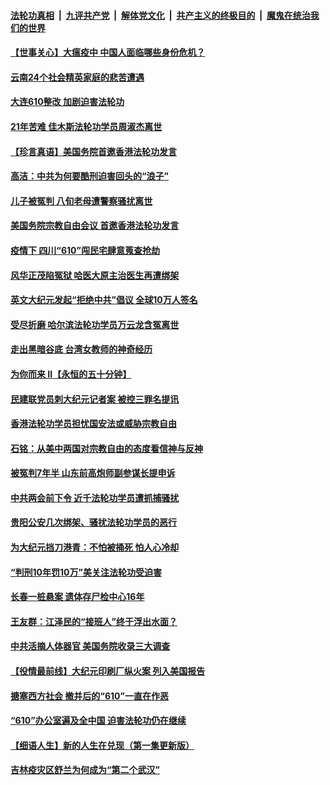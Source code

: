

####  [法轮功真相](../../../../basic/blob/master/README.md?t=06200230) &nbsp;|&nbsp; [九评共产党](../../../../9ping.md/blob/master/README.md?t=06200230) &nbsp;|&nbsp; [解体党文化](../../../../jtdwh.md/blob/master/README.md?t=06200230)  &nbsp;|&nbsp; [共产主义的终极目的](../../../../gczydzjmd.md/blob/master/README.md?t=06200230) &nbsp;|&nbsp; [魔鬼在统治我们的世界](../../../../mgztzwmdsj.md/blob/master/README.md?t=06200230) 

#### [【世事关心】大瘟疫中 中国人面临哪些身份危机？](../pages/prog424/a102874644.md?t=06200230) 

#### [云南24个社会精英家庭的悲苦遭遇](../pages/prog424/a102874714.md?t=06200230) 

#### [大连610整改 加剧迫害法轮功](../pages/prog424/a102874147.md?t=06200230) 

#### [21年苦难 佳木斯法轮功学员周淑杰离世](../pages/prog424/a102873864.md?t=06200230) 

#### [【珍言真语】美国务院首邀香港法轮功发言](../pages/prog424/a102872871.md?t=06200230) 

#### [高洁：中共为何要酷刑迫害回头的“浪子”](../pages/prog424/a102872551.md?t=06200230) 

#### [儿子被冤判 八旬老母遭警察骚扰离世](../pages/prog424/a102872174.md?t=06200230) 

#### [美国务院宗教自由会议 首邀香港法轮功发言](../pages/prog424/a102872317.md?t=06200230) 

#### [疫情下 四川“610”闯民宅肆意蒐查抢劫](../pages/prog424/a102872137.md?t=06200230) 

#### [风华正茂陷冤狱 哈医大原主治医生再遭绑架](../pages/prog424/a102872059.md?t=06200230) 

#### [英文大纪元发起“拒绝中共”倡议 全球10万人签名](../pages/prog424/a102871657.md?t=06200230) 

#### [受尽折磨 哈尔滨法轮功学员万云龙含冤离世](../pages/prog424/a102871320.md?t=06200230) 

#### [走出黑暗谷底 台湾女教师的神奇经历](../pages/prog424/a102871310.md?t=06200230) 

#### [为你而来 II【永恒的五十分钟】](../pages/prog424/a102865179.md?t=06200230) 

#### [民建联党员刺大纪元记者案 被控三罪名提讯](../pages/prog424/a102871169.md?t=06200230) 

#### [香港法轮功学员担忧国安法或威胁宗教自由](../pages/prog424/a102871017.md?t=06200230) 

#### [石铭：从美中两国对宗教自由的态度看信神与反神](../pages/prog424/a102870822.md?t=06200230) 

#### [被冤判7年半 山东前高炮师副参谋长提申诉](../pages/prog424/a102870742.md?t=06200230) 

#### [中共两会前下令 近千法轮功学员遭抓捕骚扰](../pages/prog424/a102870712.md?t=06200230) 

#### [贵阳公安几次绑架、骚扰法轮功学员的恶行](../pages/prog424/a102869179.md?t=06200230) 

#### [为大纪元挡刀港青：不怕被捅死 怕人心冷却](../pages/prog424/a102870231.md?t=06200230) 

#### [“判刑10年罚10万”美关注法轮功受迫害](../pages/prog424/a102870102.md?t=06200230) 

#### [长春一桩悬案 遗体存尸检中心16年](../pages/prog424/a102869995.md?t=06200230) 

#### [王友群：江泽民的“接班人”终于浮出水面？](../pages/prog424/a102870047.md?t=06200230) 

#### [中共活摘人体器官 美国务院收录三大调查](../pages/prog424/a102869803.md?t=06200230) 

#### [【役情最前线】大纪元印刷厂纵火案 列入美国报告](../pages/prog424/a102869800.md?t=06200230) 

#### [搪塞西方社会 撤并后的“610”一直在作恶](../pages/prog424/a102869186.md?t=06200230) 

#### [“610”办公室遍及全中国 迫害法轮功仍在继续](../pages/prog424/a102868649.md?t=06200230) 

#### [【细语人生】新的人生在兑现（第一集更新版）](../pages/prog424/a102868323.md?t=06200230) 

#### [吉林疫灾区舒兰为何成为“第二个武汉”](../pages/prog424/a102868392.md?t=06200230) 

